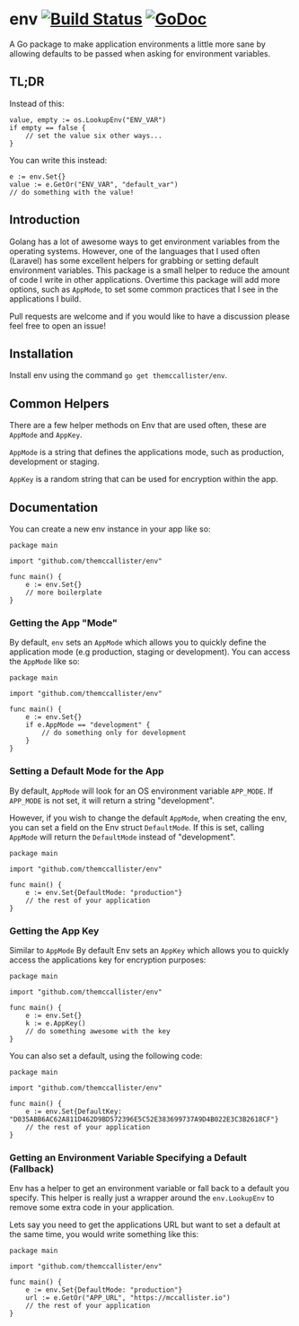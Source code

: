 # env [![Build Status](https://travis-ci.org/themccallister/env.svg?branch=master)](https://travis-ci.org/themccallister/env) [![GoDoc](https://godoc.org/github.com/themccallister/env?status.svg)](https://godoc.org/github.com/themccallister/env)
A Go package to make application environments a little more sane by allowing defaults to be passed when asking for environment variables.

## TL;DR

Instead of this:

    value, empty := os.LookupEnv("ENV_VAR")
    if empty == false {
        // set the value six other ways...
    }

You can write this instead:

    e := env.Set{}
    value := e.GetOr("ENV_VAR", "default_var")
    // do something with the value!

## Introduction

Golang has a lot of awesome ways to get environment variables from the operating systems. However, one of the languages that I used often (Laravel) has some excellent helpers for grabbing or setting default environment variables. This package is a small helper to reduce the amount of code I write in other applications. Overtime this package will add more options, such as `AppMode`, to set some common practices that I see in the applications I build.

Pull requests are welcome and if you would like to have a discussion please feel free to open an issue!

## Installation

Install env using the command `go get themccallister/env`.

## Common Helpers

There are a few helper methods on Env that are used often, these are `AppMode` and `AppKey`.

`AppMode` is a string that defines the applications mode, such as production, development or staging.

`AppKey` is a random string that can be used for encryption within the app.

## Documentation

You can create a new env instance in your app like so:

    package main

    import "github.com/themccallister/env"

    func main() {
        e := env.Set{}
        // more boilerplate
    }

### Getting the App "Mode"

By default, `env` sets an `AppMode` which allows you to quickly define the application mode (e.g production, staging or development). You can access the `AppMode` like so:

    package main

    import "github.com/themccallister/env"

    func main() {
        e := env.Set{}
        if e.AppMode == "development" {
            // do something only for development
        }
    }

### Setting a Default Mode for the App

By default, `AppMode` will look for an OS environment variable `APP_MODE`. If `APP_MODE` is not set, it will return a string "development".

However, if you wish to change the default `AppMode`, when creating the env, you can set a field on the Env struct `DefaultMode`. If this is set, calling `AppMode` will return the `DefaultMode` instead of "development".

    package main

    import "github.com/themccallister/env"

    func main() {
        e := env.Set{DefaultMode: "production"}
        // the rest of your application
    }

### Getting the App Key

Similar to `AppMode` By default Env sets an `AppKey` which allows you to quickly access the applications key for encryption purposes:

    package main

    import "github.com/themccallister/env"

    func main() {
        e := env.Set{}
        k := e.AppKey()
        // do something awesome with the key
    }

You can also set a default, using the following code:

    package main

    import "github.com/themccallister/env"

    func main() {
        e := env.Set{DefaultKey: "D035ABB6AC62A811D462D9BD572396E5C52E383699737A9D4B022E3C3B2618CF"}
        // the rest of your application
    }

### Getting an Environment Variable Specifying a Default (Fallback)

Env has a helper to get an environment variable or fall back to a default you specify. This helper is really just a wrapper around the `env.LookupEnv` to remove some extra code in your application.

Lets say you need to get the applications URL but want to set a default at the same time, you would write something like this:

    package main

    import "github.com/themccallister/env"

    func main() {
        e := env.Set{DefaultMode: "production"}
        url := e.GetOr("APP_URL", "https://mccallister.io")
        // the rest of your application
    }
